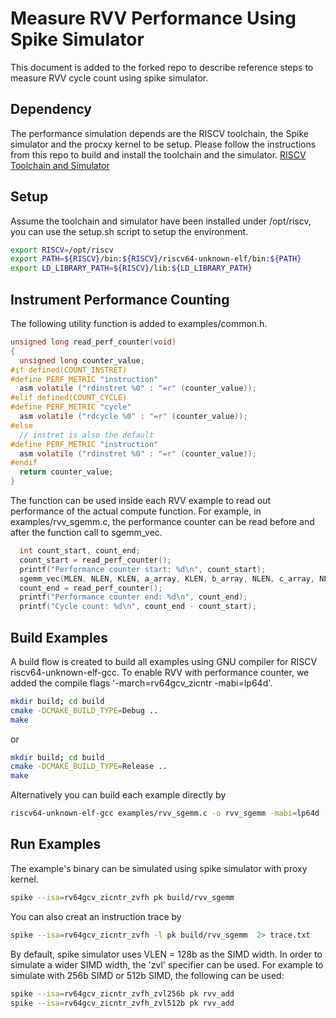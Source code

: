 # Measure RVV Performance Using Spike Simulator

This document is added to the forked repo to describe reference steps to measure RVV cycle count using spike simulator.

## Dependency

The performance simulation depends are the RISCV toolchain, the Spike simulator and the procxy kernel to be setup.
Please follow the instructions from this repo to build and install the toolchain and the simulator.
[RISCV Toolchain and Simulator](https://github.com/zhengstake/riscv-toolchain) 

## Setup
Assume the toolchain and simulator have been installed under /opt/riscv, you can use the setup.sh script to setup the environment.

```bash
export RISCV=/opt/riscv
export PATH=${RISCV}/bin:${RISCV}/riscv64-unknown-elf/bin:${PATH}
export LD_LIBRARY_PATH=${RISCV}/lib:${LD_LIBRARY_PATH}
```

## Instrument Performance Counting

The following utility function is added to examples/common.h.

```C
unsigned long read_perf_counter(void)
{
  unsigned long counter_value;
#if defined(COUNT_INSTRET)
#define PERF_METRIC "instruction"
  asm volatile ("rdinstret %0" : "=r" (counter_value));
#elif defined(COUNT_CYCLE)
#define PERF_METRIC "cycle"
  asm volatile ("rdcycle %0" : "=r" (counter_value));
#else
  // instret is also the default
#define PERF_METRIC "instruction"
  asm volatile ("rdinstret %0" : "=r" (counter_value));
#endif
  return counter_value;
}
```

The function can be used inside each RVV example to read out performance of the actual compute function.
For example, in examples/rvv_sgemm.c, the performance counter can be read before and after the function call to
sgemm_vec.

```C
  int count_start, count_end;
  count_start = read_perf_counter();
  printf("Performance counter start: %d\n", count_start);
  sgemm_vec(MLEN, NLEN, KLEN, a_array, KLEN, b_array, NLEN, c_array, NLEN);
  count_end = read_perf_counter();
  printf("Performance counter end: %d\n", count_end);
  printf("Cycle count: %d\n", count_end - count_start);
```

## Build Examples 
A build flow is created to build all examples using GNU compiler for RISCV riscv64-unknown-elf-gcc.
To enable RVV with performance counter, we added the compile flags '-march=rv64gcv_zicntr -mabi=lp64d'.

```bash
mkdir build; cd build
cmake -DCMAKE_BUILD_TYPE=Debug ..
make
```

or
```bash
mkdir build; cd build
cmake -DCMAKE_BUILD_TYPE=Release ..
make
```

Alternatively you can build each example directly by
```bash
riscv64-unknown-elf-gcc examples/rvv_sgemm.c -o rvv_sgemm -mabi=lp64d -march=rv64gcv_zicntr_zvfh -lm
```

## Run Examples

The example's binary can be simulated using spike simulator with proxy kernel.

```bash
spike --isa=rv64gcv_zicntr_zvfh pk build/rvv_sgemm
```

You can also creat an instruction trace by
```bash
spike --isa=rv64gcv_zicntr_zvfh -l pk build/rvv_sgemm  2> trace.txt
```

By default, spike simulator uses VLEN = 128b as the SIMD width. In order to simulate a wider SIMD width,
the 'zvl' specifier can be used. For example to simulate with 256b SIMD or 512b SIMD, the following can be used:
```bash
spike --isa=rv64gcv_zicntr_zvfh_zvl256b pk rvv_add
spike --isa=rv64gcv_zicntr_zvfh_zvl512b pk rvv_add
```
